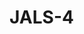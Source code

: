# JALS-4

<!-- 1. Hva gjør du akkurat nå? -->

<!-- 2. Finner du kvalitet i det? -->

<!-- 3. Hvorfor / hvorfor ikke? -->